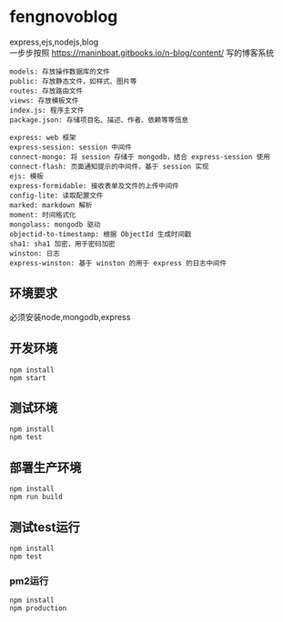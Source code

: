 # fengnovoblog
express,ejs,nodejs,blog  
一步步按照 https://maninboat.gitbooks.io/n-blog/content/ 写的博客系统
```
models: 存放操作数据库的文件
public: 存放静态文件，如样式、图片等
routes: 存放路由文件
views: 存放模板文件
index.js: 程序主文件
package.json: 存储项目名、描述、作者、依赖等等信息
```

```
express: web 框架
express-session: session 中间件
connect-mongo: 将 session 存储于 mongodb，结合 express-session 使用
connect-flash: 页面通知提示的中间件，基于 session 实现
ejs: 模板
express-formidable: 接收表单及文件的上传中间件
config-lite: 读取配置文件
marked: markdown 解析
moment: 时间格式化
mongolass: mongodb 驱动
objectid-to-timestamp: 根据 ObjectId 生成时间戳
sha1: sha1 加密，用于密码加密
winston: 日志
express-winston: 基于 winston 的用于 express 的日志中间件
```


## 环境要求  
必须安装node,mongodb,express

## 开发环境  
```
npm install  
npm start  
```

## 测试环境
```
npm install  
npm test  
```


## 部署生产环境
```
npm install  
npm run build  
```

## 测试test运行  
```  
npm install  
npm test  
```

### pm2运行  
```  
npm install  
npm production  
```
